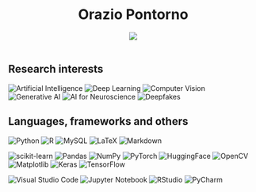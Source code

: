<h1 style="text-align: center;">Orazio Pontorno</h1>

<div align="center"><img src="https://github-readme-stats.vercel.app/api?username=opontorno&show_icons=true&theme=merko"/></div>
</br>


## Research interests

![Artificial Intelligence](https://img.shields.io/badge/Artificial%20Intelligence-96BE25?style=for-the-badge&logoColor=white&style=flat)
![Deep Learning](https://img.shields.io/badge/Deep%20Learning-96BE25?style=for-the-badge&logoColor=white&style=flat)
![Computer Vision](https://img.shields.io/badge/Computer%20Vision-96BE25?style=for-the-badge&logoColor=white&style=flat)
![Generative AI](https://img.shields.io/badge/Generative%20AI-96BE25?style=for-the-badge&logoColor=white&style=flat)
![AI for Neuroscience](https://img.shields.io/badge/AI%20for%20Health-96BE25?style=for-the-badge&logoColor=white&style=flat)
![Deepfakes](https://img.shields.io/badge/Deepfakes-96BE25?style=for-the-badge&logoColor=white&style=flat)


## Languages, frameworks and others

![Python](https://img.shields.io/badge/python-3670A0?style=for-the-badge&logo=python&logoColor=white&style=flat)
![R](https://img.shields.io/badge/r-%23276DC3.svg?style=for-the-badge&logo=r&logoColor=white&style=flat)
![MySQL](https://img.shields.io/badge/mysql-%2300f.svg?style=for-the-badge&logo=mysql&logoColor=white&style=flat)
![LaTeX](https://img.shields.io/badge/latex-%23008080.svg?style=for-the-badge&logo=latex&logoColor=white&style=flat)
![Markdown](https://img.shields.io/badge/markdown-%23000000.svg?style=for-the-badge&logo=markdown&logoColor=white&style=flat)

![scikit-learn](https://img.shields.io/badge/scikit--learn-%23F7931E.svg?style=for-the-badge&logo=scikit-learn&logoColor=white&style=flat)
![Pandas](https://img.shields.io/badge/pandas-%23150458.svg?style=for-the-badge&logo=pandas&logoColor=white&style=flat)
![NumPy](https://img.shields.io/badge/numpy-%23013243.svg?style=for-the-badge&logo=numpy&logoColor=white&style=flat)
![PyTorch](https://img.shields.io/badge/PyTorch-%23EE4C2C.svg?style=for-the-badge&logo=PyTorch&logoColor=white&style=flat)
![HuggingFace](https://img.shields.io/badge/HuggingFace-%23FFD21E.svg?style=for-the-badge&style=flat)
![OpenCV](https://img.shields.io/badge/opencv-%23white.svg?style=for-the-badge&logo=opencv&logoColor=white&style=flat)
![Matplotlib](https://img.shields.io/badge/Matplotlib-%23ffffff.svg?style=for-the-badge&logo=Matplotlib&logoColor=black&style=flat)
![Keras](https://img.shields.io/badge/Keras-%23D00000.svg?style=for-the-badge&logo=Keras&logoColor=white&style=flat)
![TensorFlow](https://img.shields.io/badge/Tensorflow-%23D00000.svg?style=for-the-badge&logo=Tensorflows&logoColor=white&style=flat)

![Visual Studio Code](https://img.shields.io/badge/Visual%20Studio%20Code-0078d7.svg?style=for-the-badge&logo=visual-studio-code&logoColor=white&style=flat)
![Jupyter Notebook](https://img.shields.io/badge/jupyter-%23FA0F00.svg?style=for-the-badge&logo=jupyter&logoColor=white&style=flat)
![RStudio](https://img.shields.io/badge/RStudio-4285F4?style=for-the-badge&logo=rstudio&logoColor=white&style=flat)
![PyCharm](https://img.shields.io/badge/PyCharm-4285F4?style=for-the-badge&logo=pycharm&logoColor=white&style=flat)

